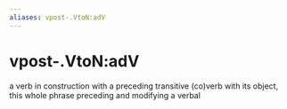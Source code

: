 ```yaml
---
aliases: vpost-.VtoN:adV
---
```

# vpost-.VtoN:adV

a verb in construction with a preceding transitive (co)verb with its object, this whole phrase preceding and modifying a verbal